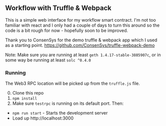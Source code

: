 ## Workflow with Truffle & Webpack

This is a simple web interface for my workflow smart contract. I'm not too familiar with react and I only had a couple of days to turn this around so the code is a bit rough for now - hopefully soon to be improved.

Thank you to ConsenSys for the demo truffle & webpack app which I used as a starting point.
https://github.com/ConsenSys/truffle-webpack-demo


Note: Make sure you are running at least `geth 1.4.17-stable-3885907c`, or in some way be running at least `solc ^0.4.0 `

### Running

The Web3 RPC location will be picked up from the `truffle.js` file.

0. Clone this repo
0. `npm install`
0. Make sure `testrpc` is running on its default port. Then:
  - `npm run start` - Starts the development server
  - Load up http://localhost:3000

